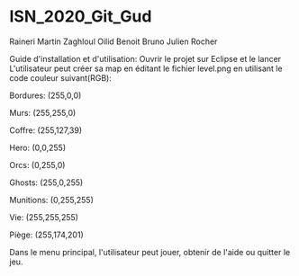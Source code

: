 # ISN_2020_Git_Gud
Raineri Martin
Zaghloul Oilid
Benoit Bruno
Julien Rocher

Guide d'installation et d'utilisation:
Ouvrir le projet sur Eclipse et le lancer
L'utilisateur peut créer sa map en éditant le fichier level.png en utilisant le code couleur suivant(RGB):

Bordures: (255,0,0)

Murs: (255,255,0)

Coffre: (255,127,39)

Hero: (0,0,255)

Orcs: (0,255,0)

Ghosts: (255,0,255)

Munitions: (0,255,255)

Vie: (255,255,255)

Piège: (255,174,201)

Dans le menu principal, l'utilisateur peut jouer, obtenir de l'aide ou quitter le jeu.
